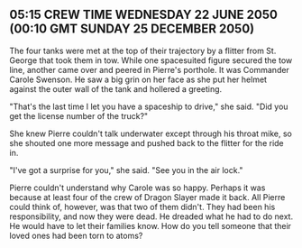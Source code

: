 ## 05:15 CREW TIME WEDNESDAY 22 JUNE 2050<br/>(00:10 GMT SUNDAY 25 DECEMBER 2050)

The four tanks were met at the top of their trajectory by a flitter from St. George that took them in tow. While one spacesuited figure secured the tow line, another came over and peered in Pierre's porthole. It was Commander Carole Swenson. He saw a big grin on her face as she put her helmet against the outer wall of the tank and hollered a greeting.

"That's the last time I let you have a spaceship to drive," she said. "Did you get the license number of the truck?"

She knew Pierre couldn't talk underwater except through his throat mike, so she shouted one more message and pushed back to the flitter for the ride in.

"I've got a surprise for you," she said. "See you in the air lock."

Pierre couldn't understand why Carole was so happy. Perhaps it was because at least four of the crew of Dragon Slayer made it back. All Pierre could think of, however, was that two of them didn't. They had been his responsibility, and now they were dead. He dreaded what he had to do next. He would have to let their families know. How do you tell someone that their loved ones had been torn to atoms?
